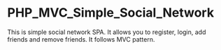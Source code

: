 # PHP_MVC_Simple_Social_Network

This is simple social network SPA. It allows you to register, login, add friends and remove friends. It follows MVC pattern.
